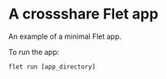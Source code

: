 # A crossshare Flet app

An example of a minimal Flet app.

To run the app:

```
flet run [app_directory]
```
